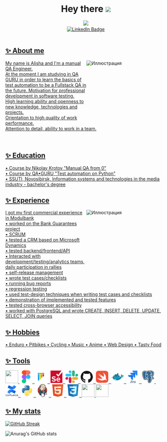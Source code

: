 <h1 align="center">
  Hey there
  <img src="https://media.giphy.com/media/hvRJCLFzcasrR4ia7z/giphy.gif" width="30px"/>
</h1>


<div id="header" align="center">
  <img src="https://media.giphy.com/media/13Z5kstwARnPna/giphy.gif" width="300"/> 
 
</div>
<div id="badges" align="center">
  <a href="https://www.linkedin.com/in/cyberneko69/">
    <img src="https://img.shields.io/badge/LinkedIn-purple?style=for-the-badge&logo=linkedin&logoColor=white" alt="LinkedIn Badge"/> 
   </br> <img src="https://komarev.com/ghpvc/?username=AlishaMeier&style=flat-square&color=blue" alt=""  />
  </div>
  
 
## ✨ About me 
<img src="https://media.giphy.com/media/LHZyixOnHwDDy/giphy.gif" 
  alt="Иллюстрация" align="right" width="250px" height="200px">
  My name is Alisha and I'm a manual QA Engineer. </br>
  At the moment I am studying in QA GURU in order to learn the basics of test automation to be a Fullstack QA in the future. 
  Motivation for professional development in software testing. </br>
  High learning ability and openness to new knowledge, technologies and projects. </br>
  Orientation to high quality of work performance. </br>
  Attention to detail, ability to work in a team.
  </br>   
  </br>
## ✨ Education
• Course by Nikolay Krotov "Manual QA from 0" </br>
• Course by QA•GURU "Test automation on Python" </br>
• SSUTI, Novosibirsk,  Information systems and technologies in the media industry - bachelor's degree

## ✨ Experience
<img src="https://media.giphy.com/media/11oFAvGtSN4wW4/giphy.gif" alt="Иллюстрация" align="right" width="250px"
     height="200px">
I got my first commercial experience in Modulbank </br>
• worked on the Bank Guarantees project</br>
• SCRUM</br>
• tested a CRM based on Microsoft Dynamics</br>
• tested backend/frontend/API </br>
• Interacted with development/testing/analytics teams, daily participation in rallies </br>
• self-release management </br>
• wrote test cases/checklists </br>
• running bug reports </br>
• regression testing </br>
• used test-design techniques when writing test cases and checklists</br>
• demonstration of implemented and tested features</br>
• tested cross-browser accessibility</br>
• worked with PostgreSQL and wrote CREATE, INSERT, DELETE, UPDATE, SELECT, JOIN queries</br>

## ✨ Hobbies
• Enduro 
• Pitbikes
• Cycling
• Music
• Anime
• Web Design
• Tasty Food


## ✨ Tools
<div>

  <img src="https://user-images.githubusercontent.com/2676579/34940598-17cc20f0-f9be-11e7-8c6d-f0190d502d64.png" width="40" height="40"/>
  <img src="https://github.com/devicons/devicon/blob/master/icons/figma/figma-original.svg" width="40" height="40"/>&nbsp;
  <img src="https://github.com/devicons/devicon/blob/master/icons/pytest/pytest-original.svg" width="40" height="40"/>&nbsp;
  <img src="https://github.com/devicons/devicon/blob/master/icons/selenium/selenium-original.svg" width="40" height="40"/>&nbsp;
  <img src="https://github.com/devicons/devicon/blob/master/icons/slack/slack-original.svg" width="40" height="40"/>&nbsp;
  <img src="https://github.com/devicons/devicon/blob/master/icons/github/github-original.svg" width="40" height="40"/>&nbsp;
  <img src="https://github.com/devicons/devicon/blob/master/icons/swift/swift-original.svg" width="40" height="40"/>&nbsp;
  <img src="https://github.com/devicons/devicon/blob/master/icons/docker/docker-original.svg" width="40" height="40"/>&nbsp;
  <img src="https://github.com/devicons/devicon/blob/master/icons/jira/jira-original-wordmark.svg" width="40" height="40"/>&nbsp;
  <img src="https://github.com/devicons/devicon/blob/master/icons/postgresql/postgresql-original.svg" width="40" height="40"/>&nbsp;
  <img src="https://github.com/devicons/devicon/blob/master/icons/confluence/confluence-original-wordmark.svg" width="40" height="40"/>&nbsp;
  <img src="https://github.com/devicons/devicon/blob/master/icons/python/python-original.svg" width="40" height="40"/>&nbsp;
  <img src="https://github.com/devicons/devicon/blob/master/icons/jenkins/jenkins-original.svg" width="40" height="40"/>&nbsp;
  <img src="https://github.com/devicons/devicon/blob/master/icons/html5/html5-original.svg" width="40" height="40"/>&nbsp;
  <img src="https://github.com/devicons/devicon/blob/master/icons/css3/css3-original.svg" width="40" height="40"/>&nbsp;
  <img src="https://github.com/gilbarbara/logos/blob/master/logos/appium.svg" width="40" height="40"/>
  <img src="https://github.com/gilbarbara/logos/blob/master/logos/browserstack.svg" width="40" height="40"/>
 
</div>

## ✨ My stats

[![GitHub Streak](http://github-readme-streak-stats.herokuapp.com?user=AlishaMeier&theme=highcontrast&border_radius=4.4&date_format=j%20M%5B%20Y%5D&fire=5C00DD&background=F6E1F3&border=00000089&stroke=A42BDD&ring=A939DD&sideNums=000000&currStreakNum=000000&currStreakLabel=0A0202&sideLabels=3D303C&dates=290707)](https://git.io/streak-stats)

![Anurag's GitHub stats](https://github-readme-stats.vercel.app/api?username=AlishaMeier&show_icons=true&theme=material-palenight)
